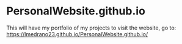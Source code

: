 # PersonalWebsite.github.io
This will have my portfolio of my projects
to visit the website, go to: https://lmedrano23.github.io/PersonalWebsite.github.io/ 
